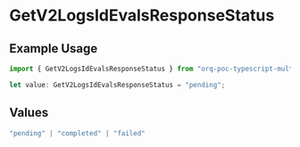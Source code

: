 # GetV2LogsIdEvalsResponseStatus

## Example Usage

```typescript
import { GetV2LogsIdEvalsResponseStatus } from "orq-poc-typescript-multi-env-version/models/operations";

let value: GetV2LogsIdEvalsResponseStatus = "pending";
```

## Values

```typescript
"pending" | "completed" | "failed"
```